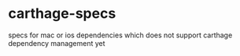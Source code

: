 # carthage-specs
specs for mac or ios dependencies which does not support carthage dependency management yet 
